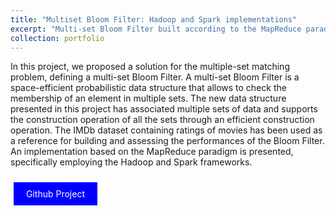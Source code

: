 ```yaml
---
title: "Multiset Bloom Filter: Hadoop and Spark implementations"
excerpt: "Multi-set Bloom Filter built according to the MapReduce paradigm using Hadoop and Spark"
collection: portfolio
---
```


In this project, we proposed a solution for the multiple-set matching problem, defining a multi-set Bloom Filter.
A multi-set Bloom Filter is a space-efficient probabilistic data structure that allows to check the membership of an element in multiple sets.
The new data structure presented in this project has associated multiple sets of data and supports the construction operation of all the sets through an efficient construction operation.
The IMDb dataset containing ratings of movies has been used as a reference for building and assessing the performances of the Bloom Filter.
An implementation based on the MapReduce paradigm is presented, specifically employing the Hadoop and Spark frameworks.

<a href="https://github.com/terranovafr/MultisetBloomFilterHadoopSpark" style="background-color: blue; color: white; padding: 10px 20px; text-align: center; text-decoration: none; display: inline-block; margin: 10px 5px; cursor: pointer;">Github Project</a>

